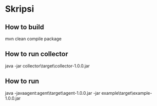 # Skripsi

## How to build

mvn clean compile package

## How to run collector

java -jar collector\target\collector-1.0.0.jar

## How to run

java -javaagent:agent\target\agent-1.0.0.jar -jar example\target\example-1.0.0.jar
